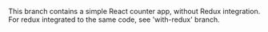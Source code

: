 This branch contains a simple React counter app, without Redux integration. For redux integrated to the same code, see 'with-redux' branch.